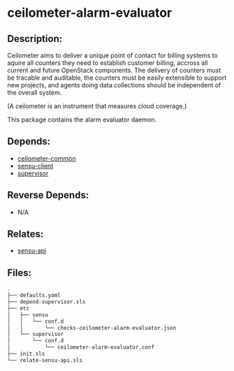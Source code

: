 # ceilometer-alarm-evaluator

## Description:

Ceilometer aims to deliver a unique point of contact for billing systems to aquire all counters they need to establish  customer billing, accross all current and future OpenStack components. The delivery of counters must be tracable and auditable, the counters must be easily extensible to support new projects, and agents doing data collections should be independent of the overall system.

(A ceilometer is an instrument that measures cloud coverage.)

This package contains the alarm evaluator daemon.

## Depends:

  -  [ceilometer-common](/salt/ceilometer-common)
  -  [sensu-client](/salt/sensu-client)
  -  [supervisor](/salt/supervisor)

## Reverse Depends:

  -  N/A

## Relates:

  -  [sensu-api](/salt/sensu-api)

## Files:

```bash
.
├── defaults.yaml
├── depend-supervisor.sls
├── etc
│   ├── sensu
│   │   └── conf.d
│   │       └── checks-ceilometer-alarm-evaluator.json
│   └── supervisor
│       └── conf.d
│           └── ceilometer-alarm-evaluator.conf
├── init.sls
└── relate-sensu-api.sls
```
